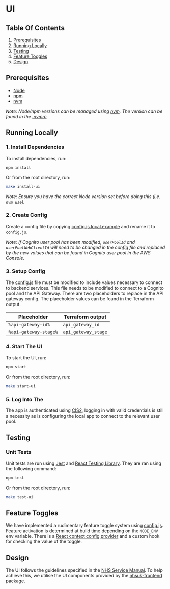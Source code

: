 # UI

## Table Of Contents

1. [Prerequisites](#prerequisites)
2. [Running Locally](#running-locally)
3. [Testing](#testing)
4. [Feature Toggles](#feature-toggles)
5. [Design](#design)

## Prerequisites

- [Node](https://nodejs.org/en/download/)
- [npm](https://docs.npmjs.com/cli/v6/commands/npm-install)
- [nvm](https://github.com/nvm-sh/nvm)

_Note: Node/npm versions can be managed using [nvm](https://github.com/nvm-sh/nvm). The version can be found in
the [.nvmrc](.nvmrc)._

## Running Locally

### 1. Install Dependencies

To install dependencies, run:

```bash
npm install
```

Or from the root directory, run:

```bash
make install-ui
```

_Note: Ensure you have the correct Node version set before doing this (i.e. `nvm use`)._

### 2. Create Config

Create a config file by copying [config.js.local.example](src/config.js.local.example) and rename it to `config.js`.

_Note: If Cognito user pool has been modified, `userPoolId` and `userPoolWebClientId` will need to be changed in the
config
file and replaced by the new values that can be found in Cognito user pool in the AWS Console._

### 3. Setup Config

The [config.js](src/config.js) file must be modified to include values necessary to connect to backend services. This
file needs to be modified to connect to a Cognito pool and the API Gateway. There are two placeholders to replace in the
API gateway config. The placeholder values can be found in the Terraform output.

| Placeholder           | Terraform output    |
|-----------------------|---------------------|
| `%api-gateway-id%`    | `api_gateway_id`    |
| `%api-gateway-stage%` | `api_gateway_stage` |

### 4. Start The UI

To start the UI, run:

```bash
npm start
```

Or from the root directory, run:

```bash
make start-ui
```

### 5. Log Into The

The app is authenticated
using [CIS2](https://digital.nhs.uk/services/identity-and-access-management/nhs-care-identity-service-2), logging in
with valid credentials is still a necessity as is configuring the local app to connect to the relevant user pool.

## Testing

### Unit Tests

Unit tests are run using [Jest](https://jestjs.io/)
and [React Testing Library](https://testing-library.com/docs/react-testing-library/intro/). They are ran using the
following command:

```bash
npm test
```

Or from the root directory, run:

```bash
make test-ui
```

## Feature Toggles

We have implemented a rudimentary feature toggle system using [config.js](src/config.js). Feature activation is
determined at
build time depending on the `NODE_ENV` env variable. There is
a [React context config provider](src/providers/configProvider/ConfigProvider.jsx) and a custom hook for checking the
value of
the toggle.

## Design

The UI follows the guidelines specified in the [NHS Service Manual](https://service-manual.nhs.uk/). To help achieve
this, we utilise the UI components provided by the [nhsuk-frontend](https://github.com/nhsuk/nhsuk-frontend) package.

